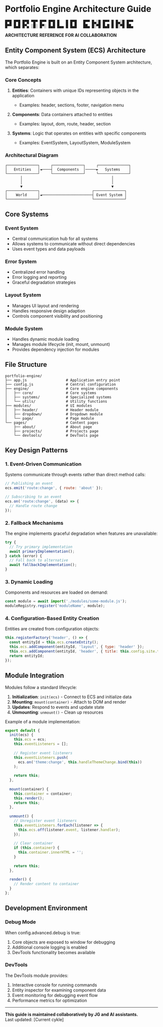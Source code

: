 # Portfolio Engine Architecture Guide


```
█▀█ █▀█ █▀█ ▀█▀ █▀▀ █▀█ █   █ █▀█   █▀▀ █▄░█ █▀▀ █ █▄░█ █▀▀
█▀▀ █▄█ █▀▄ ░█░ █▀░ █▄█ █▄▄ █ █▄█   ██▄ █░▀█ █▄█ █ █░▀█ ██▄
```

**ARCHITECTURE REFERENCE FOR AI COLLABORATION**

</div>

## Entity Component System (ECS) Architecture

The Portfolio Engine is built on an Entity Component System architecture, which separates:

### Core Concepts

1. **Entities**: Containers with unique IDs representing objects in the application
   - Examples: header, sections, footer, navigation menu

2. **Components**: Data containers attached to entities
   - Examples: layout, dom, route, header, section

3. **Systems**: Logic that operates on entities with specific components
   - Examples: EventSystem, LayoutSystem, ModuleSystem

### Architectural Diagram

```
┌──────────────┐     ┌──────────────┐     ┌──────────────┐
│   Entities   │◄────┤  Components  │─────►   Systems    │
└──────────────┘     └──────────────┘     └──────────────┘
       │                                         │
       │                                         │
       ▼                                         ▼
┌──────────────┐                        ┌──────────────┐
│    World     │◄───────────────────────┤ Event System │
└──────────────┘                        └──────────────┘
```

## Core Systems

### Event System
- Central communication hub for all systems
- Allows systems to communicate without direct dependencies
- Uses event types and data payloads

### Error System
- Centralized error handling
- Error logging and reporting
- Graceful degradation strategies

### Layout System
- Manages UI layout and rendering
- Handles responsive design adaption
- Controls component visibility and positioning

### Module System
- Handles dynamic module loading
- Manages module lifecycle (init, mount, unmount)
- Provides dependency injection for modules

## File Structure

```
portfolio-engine/
├── app.js                  # Application entry point
├── config.js               # Central configuration
├── engine/                 # Core engine components
│   ├── core/               # Core systems
│   ├── systems/            # Specialized systems
│   └── utils/              # Utility functions
├── modules/                # UI modules
│   ├── header/             # Header module
│   ├── dropdown/           # Dropdown module
│   └── page/               # Page module
└── pages/                  # Content pages
    ├── about/              # About page
    ├── projects/           # Projects page
    └── devtools/           # DevTools page
```

## Key Design Patterns

### 1. Event-Driven Communication
Systems communicate through events rather than direct method calls:

```javascript
// Publishing an event
ecs.emit('route:change', { route: 'about' });

// Subscribing to an event
ecs.on('route:change', (data) => {
  // Handle route change
});
```

### 2. Fallback Mechanisms
The engine implements graceful degradation when features are unavailable:

```javascript
try {
  // Try primary implementation
  await primaryImplementation();
} catch (error) {
  // Fall back to alternative
  await fallbackImplementation();
}
```

### 3. Dynamic Loading
Components and resources are loaded on demand:

```javascript
const module = await import('./modules/some-module.js');
moduleRegistry.register('moduleName', module);
```

### 4. Configuration-Based Entity Creation
Entities are created from configuration objects:

```javascript
this.registerFactory('header', () => {
  const entityId = this.ecs.createEntity();
  this.ecs.addComponent(entityId, 'layout', { type: 'header' });
  this.ecs.addComponent(entityId, 'header', { title: this.config.site.title });
  return entityId;
});
```

## Module Integration

Modules follow a standard lifecycle:

1. **Initialization**: `init(ecs)` - Connect to ECS and initialize data
2. **Mounting**: `mount(container)` - Attach to DOM and render
3. **Updates**: Respond to events and update state
4. **Unmounting**: `unmount()` - Clean up resources

Example of a module implementation:

```javascript
export default {
  init(ecs) {
    this.ecs = ecs;
    this.eventListeners = [];
    
    // Register event listeners
    this.eventListeners.push(
      ecs.on('theme:change', this.handleThemeChange.bind(this))
    );
    
    return this;
  },
  
  mount(container) {
    this.container = container;
    this.render();
    return this;
  },
  
  unmount() {
    // Unregister event listeners
    this.eventListeners.forEach(listener => {
      this.ecs.off(listener.event, listener.handler);
    });
    
    // Clear container
    if (this.container) {
      this.container.innerHTML = '';
    }
    
    return this;
  },
  
  render() {
    // Render content to container
  }
};
```

## Development Environment

### Debug Mode
When config.advanced.debug is true:
1. Core objects are exposed to window for debugging
2. Additional console logging is enabled
3. DevTools functionality becomes available

### DevTools
The DevTools module provides:
1. Interactive console for running commands
2. Entity inspector for examining component data
3. Event monitoring for debugging event flow
4. Performance metrics for optimization

---



**This guide is maintained collaboratively by JG and AI assistants.**  
Last updated: [Current cykle]

</div>
